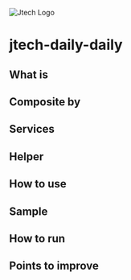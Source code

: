 ![Jtech Logo](http://www.jtech.com.br/wp-content/uploads/2015/06/logo.png)

# jtech-daily-daily

## What is

## Composite by

## Services

## Helper

## How to use

## Sample

## How to run

## Points to improve